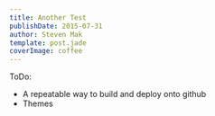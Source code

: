 ```yaml
---
title: Another Test
publishDate: 2015-07-31
author: Steven Mak
template: post.jade
coverImage: coffee
---
```


ToDo:

* A repeatable way to build and deploy onto github
* Themes
